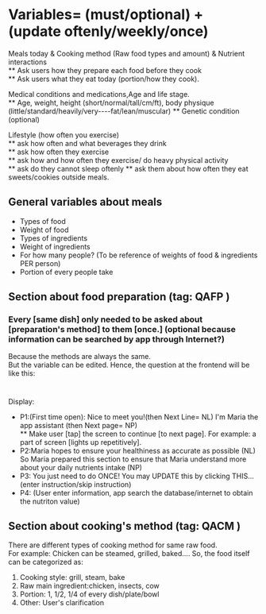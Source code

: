# Variables= (must/optional) + (update oftenly/weekly/once)  
Meals today & Cooking method (Raw food types and amount) & Nutrient interactions	
** Ask users how they prepare each food before they cook	
** Ask users what they eat today (portion/how they cook). 

Medical conditions and medications,Age and life stage.  
** Age, weight, height (short/normal/tall/cm/ft), body physique (little/standard/heavily/very----fat/lean/muscular) 
** Genetic condition (optional) 

Lifestyle (how often you exercise)	
** ask how often and what beverages they drink	
** ask how often they exercise	
** ask how and how often they exercise/ do heavy physical activity	
** ask do they cannot sleep oftenly	
** ask them about how often they eat sweets/cookies outside meals.

## General variables about meals
*	Types of food	 
*	Weight of food	 
*	Types of ingredients	
*	Weight of ingredients	
*	For how many people? (To be reference of weights of food & ingredients PER person)	
*	Portion of every people take 

## Section about food preparation (tag: QAFP )
### Every [same dish] only needed to be asked about [preparation's method] to them [once.] (optional because information can be searched by app through Internet?)	
Because the methods are always the same.	
But the variable can be edited.
Hence, the question at the frontend will be like this:
# 	
Display:	
*	P1:(First time open):	Nice to meet you!(then Next Line= NL) I'm Maria the app assistant	(then Next page= NP)	
**	Make user [tap] the screen to continue [to next page]. For example:	a part of screen [lights up repetitively]. 
*	P2:Maria hopes to ensure your healthiness as accurate as possible (NL) So Maria prepared this section to ensure that Maria understand more about your daily nutrients intake (NP)	 
*	P3: You just need to do ONCE! You may UPDATE this by clicking THIS... (enter instruction/skip instruction)  
*	P4:	(User enter information, app search the database/internet to obtain the nutriton value) 
  
## Section about cooking's method  (tag: QACM ) 
There are different types of cooking method for same raw food.  
  For example: Chicken can be steamed, grilled, baked.... 
So, the food itself can be categorized as:  
1) Cooking style: grill, steam, bake  
2) Raw main ingredient:chicken, insects, cow  
3) Portion: 1, 1/2, 1/4 of every dish/plate/bowl
4) Other: User's clarification


